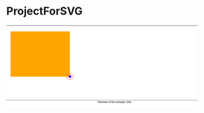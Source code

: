 # ProjectForSVG

![alt text](https://github.com/saurov2752/ProjectForSVG/blob/main/svgSampleImg1.PNG?raw=true)
